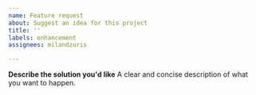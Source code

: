 ```yaml
---
name: Feature request
about: Suggest an idea for this project
title: ''
labels: enhancement
assignees: milandzuris

---
```


**Describe the solution you'd like**
A clear and concise description of what you want to happen.
